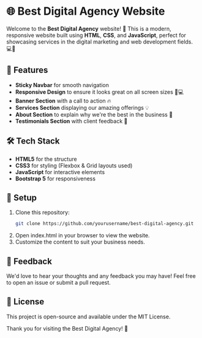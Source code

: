 # 🌐 Best Digital Agency Website

Welcome to the **Best Digital Agency** website! 🎉 This is a modern, responsive website built using **HTML**, **CSS**, and **JavaScript**, perfect for showcasing services in the digital marketing and web development fields. 💻🚀

## 🚀 Features

- **Sticky Navbar** for smooth navigation
- **Responsive Design** to ensure it looks great on all screen sizes 📱💻
- **Banner Section** with a call to action 🔥
- **Services Section** displaying our amazing offerings 💡
- **About Section** to explain why we're the best in the business 🌟
- **Testimonials Section** with client feedback 💬

## 🛠️ Tech Stack

- **HTML5** for the structure
- **CSS3** for styling (Flexbox & Grid layouts used)
- **JavaScript** for interactive elements
- **Bootstrap 5** for responsiveness

## 🔧 Setup

1. Clone this repository:
   ```bash
   git clone https://github.com/yourusername/best-digital-agency.git
2. Open index.html in your browser to view the website.
3. Customize the content to suit your business needs.

## 💬 Feedback
We'd love to hear your thoughts and any feedback you may have! Feel free to open an issue or submit a pull request.

## 📌 License
This project is open-source and available under the MIT License.

Thank you for visiting the Best Digital Agency! 🌟
